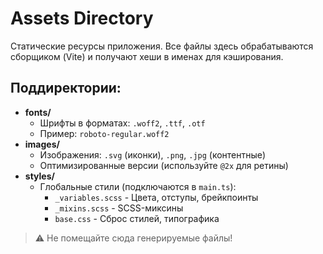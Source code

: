 # Assets Directory

Статические ресурсы приложения. Все файлы здесь обрабатываются сборщиком (Vite) и получают хеши в
именах для кэширования.

## Поддиректории:

- **fonts/**
  - Шрифты в форматах: `.woff2`, `.ttf`, `.otf`
  - Пример: `roboto-regular.woff2`
- **images/**
  - Изображения: `.svg` (иконки), `.png`, `.jpg` (контентные)
  - Оптимизированные версии (используйте `@2x` для ретины)
- **styles/**
  - Глобальные стили (подключаются в `main.ts`):
    - `_variables.scss` - Цвета, отступы, брейкпоинты
    - `_mixins.scss` - SCSS-миксины
    - `base.css` - Сброс стилей, типографика

> ⚠️ Не помещайте сюда генерируемые файлы!

